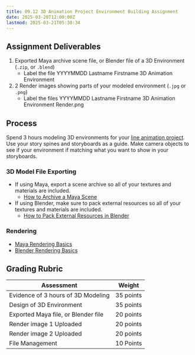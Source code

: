 ```yaml
---
title: 09.12 3D Animation Project Environment Building Assignment
date: 2025-03-20T12:00:00Z
lastmod: 2025-03-21T05:30:34
---
```


## Assignment Deliverables

1. Exported Maya archive scene file, or Blender file of a 3D Environment (`.zip`, or `.blend`)
   - Label the file YYYYMMDD Lastname Firstname 3D Animation Environment
2. 2 Render images showing parts of your modeled environment (`.jpg` or `.png`)
   - Label the files YYYYMMDD Lastname Firstname 3D Animation Environment Render.png

## Process

Spend 3 hours modeling 3D environments for your [line animation project](./09-13-3d-line-animation-project-assignment.md). Use your story spines and storyboards as a guide. Make camera objects to see if your environment if matching what you want to show in your storyboards.

### 3D Model File Exporting

- If using Maya, export a scene archive so all of your textures and materials are included.
  - [How to Archive a Maya Scene](https://youtu.be/gic-kMWKjNI)
- If using Blender, make sure to pack external resources so all of your textures and materials are included.
  - [How to Pack External Resources in Blender](https://youtu.be/x6H6HFBLRlU)

### Rendering

- [Maya Rendering Basics](../08-polygon-3d-modeling/08-07-maya-rendering-basics.md)
- [Blender Rendering Basics](../08-polygon-3d-modeling/08-06-blender-rendering-basics.md)

## Grading Rubric

<div class="responsive-table-markdown">

| Assessment                          | Weight    |
| ----------------------------------- | --------- |
| Evidence of 3 hours of 3D Modeling  | 35 points |
| Design of 3D Environment            | 35 points |
| Exported Maya file, or Blender file | 20 points |
| Render image 1 Uploaded             | 20 points |
| Render image 2 Uploaded             | 20 points |
| File Management                     | 10 Points |

</div>
